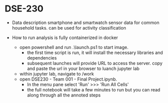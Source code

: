 # DSE-230

- Data description
smartphone and smartwatch sensor data for common household tasks. can be used for activity classification

- How to run
analysis is fully containerized in docker
	- open powershell and run .\launch.ps1 to start image.
		- the first time script is run, it will install the necessary libraries and dependencies
		- subsequent launches will provide URL to access the server. copy and paste the url in your browser to luanch jupyter lab
	- within jupyter lab, navigate to /work
	- open DSE230 - Team 001 - Final Project.ipynb. 
		- In the menu pane select 'Run' >>> 'Run All Cells'
		- the full notebook will take a few minutes to run but you can read along through all the annoted steps